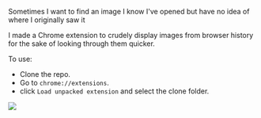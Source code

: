 Sometimes I want to find an image I know I've opened but have no idea of where I originally saw it

I made a Chrome extension to crudely display images from browser history for the sake of looking through them quicker.

To use:

* Clone the repo.
* Go to `chrome://extensions`.
* click `Load unpacked extension` and select the clone folder.

<img src="/sample.gif?raw=true"></img>